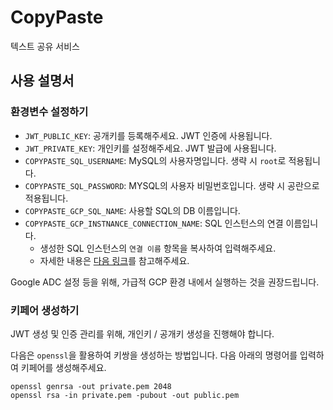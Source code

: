 # CopyPaste

텍스트 공유 서비스

## 사용 설명서

### 환경변수 설정하기

- `JWT_PUBLIC_KEY`: 공개키를 등록해주세요. JWT 인증에 사용됩니다.
- `JWT_PRIVATE_KEY`: 개인키를 설정해주세요. JWT 발급에 사용됩니다.
- `COPYPASTE_SQL_USERNAME`: MySQL의 사용자명입니다. 생략 시 `root`로 적용됩니다.
- `COPYPASTE_SQL_PASSWORD`: MYSQL의 사용자 비밀번호입니다. 생략 시 공란으로 적용됩니다.
- `COPYPASTE_GCP_SQL_NAME`: 사용할 SQL의 DB 이름입니다.
- `COPYPASTE_GCP_INSTNANCE_CONNECTION_NAME`: SQL 인스턴스의 연결 이름입니다.
  - 생성한 SQL 인스턴스의 `연결 이름` 항목을 복사하여 입력해주세요.
  - 자세한 내용은 [다음 링크](https://googlecloudplatform.github.io/spring-cloud-gcp/6.2.2/reference/html/index.html#cloud-sql-configuration-properties)를 참고해주세요.

Google ADC 설정 등을 위해, 가급적 GCP 환경 내에서 실행하는 것을 권장드립니다.

### 키페어 생성하기

JWT 생성 및 인증 관리를 위해, 개인키 / 공개키 생성을 진행해야 합니다.

다음은 `openssl`을 활용하여 키쌍을 생성하는 방법입니다.
다음 아래의 명령어를 입력하여 키페어를 생성해주세요.

```shell
openssl genrsa -out private.pem 2048
openssl rsa -in private.pem -pubout -out public.pem
```
